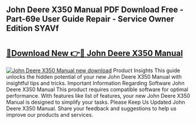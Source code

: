## John Deere X350 Manual PDF Download Free - Part-69e User Guide Repair - Service Owner Edition SYAVf

# <h2><a href="http://bc91018.oget.top/?id=John+Deere+X350+Manual">🔗Download New 👉🔴 John Deere X350 Manual</a></h2>

[![John Deere X350 Manual new download](https://i.imgur.com/5g1atiW.png)](http://bc91018.oget.top/?id=John+Deere+X350+Manual)
Product Insights This guide unlocks the hidden potential of your new John Deere X350 Manual with insightful tips and tricks. Important Information Regarding Software John Deere X350 Manual This product requires compatible software for optimal performance. With features like list of features, your new John Deere X350 Manual is designed to simplify your tasks. Please Keep Us Updated John Deere X350 Manual. Share your feedback and suggestions to help us improve our products and services.
